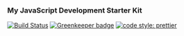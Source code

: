 ### My JavaScript Development Starter Kit

[![Build Status](https://travis-ci.org/adilzeshan/adil.svg?branch=master)](https://travis-ci.org/adilzeshan/adil) [![Greenkeeper badge](https://badges.greenkeeper.io/adilzeshan/adil.svg?style=flat-square)](https://greenkeeper.io/) [![code style: prettier](https://img.shields.io/badge/code_style-prettier-ff69b4.svg?style=flat-square)](https://github.com/prettier/prettier)
